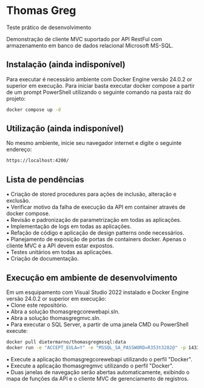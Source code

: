 # Thomas Greg
Teste prático de desenvolvimento

Demonstração de cliente MVC suportado por API RestFul com armazenamento em banco de dados relacional Microsoft MS-SQL.

## Instalação (ainda indisponível)

Para executar é necessário ambiente com Docker Engine versão 24.0.2 or superior em execução.
Para iniciar basta executar docker compose a partir de um prompt PowerShell utilizando o seguinte comando na pasta raiz do projeto: 

```bash
docker compose up -d
```

## Utilização (ainda indisponível)

No mesmo ambiente, inicie seu navegador internet e digite o seguinte endereço:

```bash
https://localhost:4200/
```

## Lista de pendências

▪ Criação de stored procedures para ações de inclusão, alteração e exclusão. \
▪ Verificar motivo da falha de execução da API em container através de docker compose. \
▪ Revisão e padronização de parametrização em todas as aplicações. \
▪ Implementação de logs em todas as aplicações. \
▪ Refação de código e aplicação de design patterns onde necessários. \
▪ Planejamento de exposição de portas de containers docker. Apenas o cliente MVC é a API devem estar expostos. \
▪ Testes unitários em todas as aplicações. \
▪ Criação de documentação.

## Execução em ambiente de desenvolvimento

Em um esquipamento com Visual Studio 2022 instalado e Docker Engine versão 24.0.2 or superior em execução: \
▪ Clone este repositório. \
▪ Abra a solução thomasgregcorewebapi.sln. \
▪ Abra a solução thomasgregmvc.sln. \
▪ Para executar o SQL Server, a partir de uma janela CMD ou PowerShell execute:

```bash
docker pull dietermarno/thomasgregmssql:data
docker run -e "ACCEPT_EULA=Y" -e "MSSQL_SA_PASSWORD=R353t3282@" -p 1433:1433 -d dietermarno/thomasgregmssql:data
```

▪ Execute a aplicação thomasgregcorewebapi utilizando o perfil "Docker". \
▪ Execute a aplicação thomasgregmvc utilizando o perfil "Docker". \
▪ Duas janelas de navegação serão abertas automaticamente, exibindo o mapa de funções da API e o cliente MVC de gerenciamento de registros.
